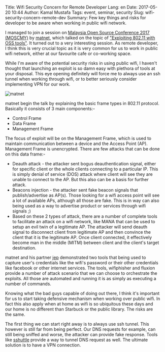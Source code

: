 Title: Wifi Security Concern for Remote Developer
Lang: en
Date: 2017-05-20 10:44
Author: Kamal Mustafa
Tags: event, seminar, security
Slug: wifi-security-concern-remote-dev
Summary: Few key things and risks for developer to be aware when working in public wifi network.

I managed to join a session on [Malaysia Open Source Conference 2017 (MOSCMY)][moscmy] by [matnet], which talked on the topic of ["Exploiting 802.11 with OSS tools"][1]. It turned out to a very interesting session. As remote developer, I think this is very crucial topic as it is very common for us to work in public wifi network, either at our favourite cafe or co-working space.

While I'm aware of the potential security risks in using public wifi, I haven't thought that launching an exploit is so damn easy with plethora of tools at your disposal. This eye opening definitely will force me to always use an ssh tunnel when working through wifi, or to better seriously consider implementing VPN for our work.

![matnet]({filename}/images/matnet.jpg)

matnet begin the talk by explaining the basic frame types in 802.11 protocol. Basically it consists of 3 main components:-

* Control Frame
* Data Frame
* Management Frame

The focus of exploit will be on the Management Frame, which is used to maintain communication between a device and the Access Point (AP). Management Frame is unencrypted. There are few attacks that can be done on this data frame:-

* Deauth attack - the attacker sent bogus deauthentication signal, either for specific client or the whole clients connecting to a particular IP. This is simply denial of service (DOS) attack where client will see they are unable to connect to the AP. But this also can be a basis for further attack.
* Beacons injection - the attacker sent fake beacon signals that publish/advertise as AP(s). Those looking for a wifi access point will see a lot of available APs, although all those are fake. This is in way can also being used as a way to advertise product or services through wifi signals ;)
* Based on these 2 types of attack, there are a number of complete tools to facilitate an attack on a wifi network, like MANA that can be used to setup an evil twin of a legitimate AP. The attacker will send deauth signal to disconnect client from legitimate AP and then convince the client that it is the legitimate AP. Once client connected, it effectively become man in the middle (MITM) between client and the client's target destination.

matnet and his partner [jep] demonstrated two tools that being used to capture user's credentials like the wifi's password or their other credentials like facebook or other internet services. The tools, wifiphisher and fluxion provide a number of attack scenario that we can choose to orchestrate the exploits. All those are automated and running it is as simply as executing a number of commands. 

Knowing what the bad guys capable of doing out there, I think it's important for us to start taking defensive mechanism when working over public wifi. In fact this also apply when at home as wifi is so ubiquitous these days and our home is no different than Starbuck or the public library. The risks are the same.

The first thing we can start right away is to always use ssh tunnel. This however is still far from being perfect. Our DNS requests for example, can still being sniffed and worse, the attacker can provide fake response. Tools like [sshuttle] provide a way to tunnel DNS request as well. The ultimate solution is to have a VPN connection.

[matnet]:http://lanyrd.com/profile/matnet-2668/
[jep]:http://lanyrd.com/profile/jep/
[sshuttle]:https://github.com/apenwarr/sshuttle
[moscmy]:http://lanyrd.com/2017/moscmy/
[1]:http://lanyrd.com/2017/moscmy/sfqmcx/
